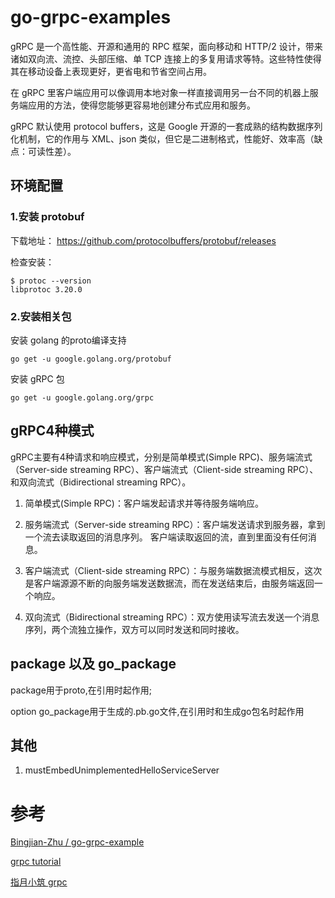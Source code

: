 # go-grpc-examples

gRPC 是一个高性能、开源和通用的 RPC 框架，面向移动和 HTTP/2 设计，带来诸如双向流、流控、头部压缩、单 TCP 连接上的多复用请求等特。这些特性使得其在移动设备上表现更好，更省电和节省空间占用。

在 gRPC 里客户端应用可以像调用本地对象一样直接调用另一台不同的机器上服务端应用的方法，使得您能够更容易地创建分布式应用和服务。

gRPC 默认使用 protocol buffers，这是 Google 开源的一套成熟的结构数据序列化机制，它的作用与 XML、json 类似，但它是二进制格式，性能好、效率高（缺点：可读性差）。

## 环境配置

### 1.安装 protobuf

下载地址： https://github.com/protocolbuffers/protobuf/releases

检查安装：

```shell
$ protoc --version                                                                                                                                                                 
libprotoc 3.20.0
```

### 2.安装相关包

安装 golang 的proto编译支持
```shell
go get -u google.golang.org/protobuf
```

安装 gRPC 包
```shell
go get -u google.golang.org/grpc
```

## gRPC4种模式

gRPC主要有4种请求和响应模式，分别是简单模式(Simple RPC)、服务端流式（Server-side streaming RPC）、客户端流式（Client-side streaming RPC）、和双向流式（Bidirectional streaming RPC）。

1. 简单模式(Simple RPC)：客户端发起请求并等待服务端响应。

2. 服务端流式（Server-side streaming RPC）：客户端发送请求到服务器，拿到一个流去读取返回的消息序列。 客户端读取返回的流，直到里面没有任何消息。

3. 客户端流式（Client-side streaming RPC）：与服务端数据流模式相反，这次是客户端源源不断的向服务端发送数据流，而在发送结束后，由服务端返回一个响应。

4. 双向流式（Bidirectional streaming RPC）：双方使用读写流去发送一个消息序列，两个流独立操作，双方可以同时发送和同时接收。

## package 以及 go_package

package用于proto,在引用时起作用;

option go_package用于生成的.pb.go文件,在引用时和生成go包名时起作用

## 其他

1. mustEmbedUnimplementedHelloServiceServer

# 参考

[Bingjian-Zhu / go-grpc-example](https://github.com/Bingjian-Zhu/go-grpc-example)

[grpc tutorial](https://grpc.io/docs/languages/go/basics/)

[指月小筑 grpc](https://www.lixueduan.com/categories/grpc/)